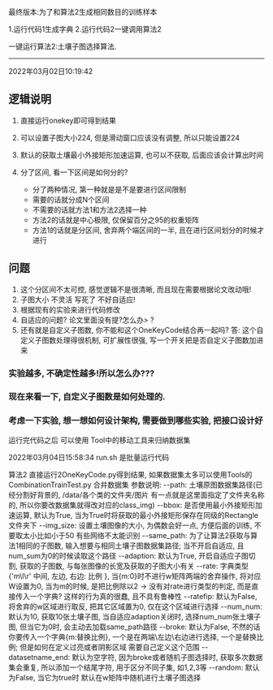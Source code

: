 最终版本:为了和算法2生成相同数目的训练样本

1.运行代码1生成字典
2.运行代码2一键调用算法2



一键运行算法2:土壤子图选择算法.


---

2022年03月02日10:19:42

## 逻辑说明
1. 直接运行onekey即可得到结果
2. 可以设置子图大小224, 但是滑动窗口应该没有调整, 所以只能设置224
3. 默认的获取土壤最小外接矩形加速运算, 也可以不获取, 后面应该会计算出时间
4. 分了区间, 看一下区间是如何分的?

    - 分了两种情况, 第一种就是是不是要进行区间限制
    - 需要的话就分成N个区间
    - 不需要的话就方法1和方法2选择一种
    - 方法2的话就是中心极限, 仅保留百分之95的权重矩阵
    - 方法1的话就是分区间, 舍弃两个端区间的一半, 且在进行区间划分的时候才进行
    
## 问题
1. 这个分区间不太可控, 感觉逻辑不是很清晰, 而且现在需要根据论文改动哦!
2. 子图大小 不灵活 写死了 不好自适应!
3. 根据现有的实验来进行代码修改
4. 自适应的问题? 论文里面没有提?怎么办> ?
5. 还有就是自定义子图数, 你不能和这个OneKeyCode结合再一起吗?
答: 这个自定义子图数处理得很机制, 可扩展性很强, 写一个开关把是否自定义子图数加进来

### 实验越多, 不确定性越多!所以怎么办???
### 现在来看一下, 自定义子图数是如何处理的.

### 考虑一下实验, 想一想如何设计架构, 需要做到哪些实验, 把接口设计好

运行完代码之后 可以使用 Tool中的移动工具来归纳数据集

2022年03月04日15:58:34
run.sh 是批量运行代码


算法2 直接运行2OneKeyCode.py得到结果, 如果数据集太多可以使用Tools的CombinationTrainTest.py 合并数据集
参数说明:
--path: 土壤原图数据集路径(已经分割好背景的, /data/各个类的文件夹/图片 有一点就是这里面指定了文件夹名称的, 所以你要改数据集就得改对应的class_img)
--bbox: 是否使用最小外接矩形加速运算, 默认为True, 当为True时将获取的最小外接矩形保存在同级的Rectangle文件夹下
--img_size: 设置土壤图像的大小, 为偶数会好一点, 方便后面的训练, 不要取太小比如小于50 有些网络不太能识别
--same_path: 为了让算法2获取与算法1相同的子图数, 输入想要与相同土壤子图数据集路径; 当不开启自适应, 且num_sum为0的时候读取这个路径
--adaption: 默认为True, 开启自适应子图切割, 获取的子图数, 与每张图像的长宽及获取的子图大小有关
--rate: 字典类型{'m\l\r' 中间, 左边, 右边: 比例 }, 当{m:0}时不进行w矩阵两端的舍弃操作, 将对应W设置为0, 当为m的时候, 是把比例除以2
-> 没有对rate进行类型的判定, 而是直接传入一个字典? 这样的行为真的很蠢, 且不具有鲁棒性
--ratefip: 默认为False, 将舍弃的w区域进行取反, 把其它区域置为0, 仅在这个区域进行选择
--num_num: 默认为10,  获取10张土壤子图, 当自适应adaption关闭时, 选择num_num张土壤子图, 但当它为0时, 会主动去加载same_path路径
--broke: 默认为False, 不然的话你要传入一个字典{m:替换比例}, 一个是在两端\左边\右边进行选择, 一个是替换比例; 但是如何在定义过亮或者阴影区域 需要自己定义这个范围
--datasetname_end: 默认为空字符, 因为broke或者随机子图选择时, 获取多次数据集会重复, 所以添加一个结尾字符, 用于区分不同子集, 如1,2,3等
--random: 默认为False, 当它为true时 默认在w矩阵中随机进行土壤子图选择